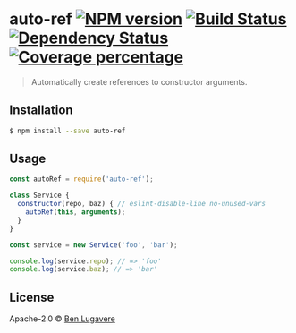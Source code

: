 # auto-ref [![NPM version][npm-image]][npm-url] [![Build Status][travis-image]][travis-url] [![Dependency Status][daviddm-image]][daviddm-url] [![Coverage percentage][coveralls-image]][coveralls-url]
> Automatically create references to constructor arguments.

## Installation

```sh
$ npm install --save auto-ref
```

## Usage

```js
const autoRef = require('auto-ref');

class Service {
  constructor(repo, baz) { // eslint-disable-line no-unused-vars
    autoRef(this, arguments);
  }
}

const service = new Service('foo', 'bar');

console.log(service.repo); // => 'foo'
console.log(service.baz); // => 'bar'

```
## License

Apache-2.0 © [Ben Lugavere]()


[npm-image]: https://badge.fury.io/js/auto-ref.svg
[npm-url]: https://npmjs.org/package/auto-ref
[travis-image]: https://travis-ci.org/blugavere/auto-ref.svg?branch=master
[travis-url]: https://travis-ci.org/blugavere/auto-ref
[daviddm-image]: https://david-dm.org/blugavere/auto-ref.svg?theme=shields.io
[daviddm-url]: https://david-dm.org/blugavere/auto-ref
[coveralls-image]: https://coveralls.io/repos/blugavere/auto-ref/badge.svg
[coveralls-url]: https://coveralls.io/r/blugavere/auto-ref
